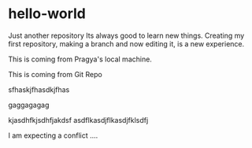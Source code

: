 # hello-world
Just another repository
Its always good to learn new things. Creating my first repository, making a branch and now editing it, is a new experience. 

This is coming from Pragya's local machine.

This is coming from Git Repo

sfhaskjfhasdkjfhas


gaggagagag

kjasdhfkjsdhfjakdsf
asdflkasdjflkasdjfklsdfj

I am expecting a conflict .... 
